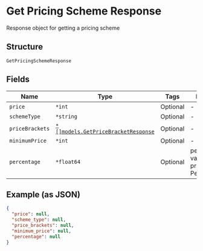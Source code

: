 
# Get Pricing Scheme Response

Response object for getting a pricing scheme

## Structure

`GetPricingSchemeResponse`

## Fields

| Name | Type | Tags | Description |
|  --- | --- | --- | --- |
| `price` | `*int` | Optional | - |
| `schemeType` | `*string` | Optional | - |
| `priceBrackets` | [`*[]models.GetPriceBracketResponse`](../../doc/models/get-price-bracket-response.md) | Optional | - |
| `minimumPrice` | `*int` | Optional | - |
| `percentage` | `*float64` | Optional | percentual value used in pricing_scheme Percent |

## Example (as JSON)

```json
{
  "price": null,
  "scheme_type": null,
  "price_brackets": null,
  "minimum_price": null,
  "percentage": null
}
```

